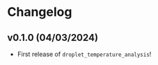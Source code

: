 # Changelog

<!--next-version-placeholder-->

## v0.1.0 (04/03/2024)

- First release of `droplet_temperature_analysis`!